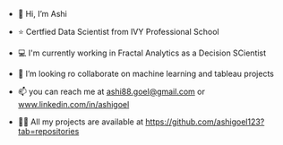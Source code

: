 - 👋 Hi, I’m Ashi
- ⭐ Certfied Data Scientist from IVY Professional School
- 💻 I'm currently working in Fractal Analytics as a Decision SCientist
- 👀 I’m looking ro collaborate on machine learning and tableau projects
- 📫 you can reach me at ashi88.goel@gmail.com or www.linkedin.com/in/ashigoel


- 👩‍💻 All my projects are available at https://github.com/ashigoel123?tab=repositories
